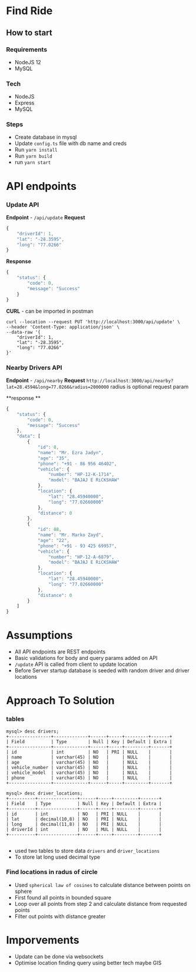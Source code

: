 # Find Ride


## How to start

### Requirements
 - NodeJS 12
 - MySQL

### Tech
 - NodeJS
 - Express
 - MySQL

### Steps
 - Create database in mysql
 - Update `config.ts` file with db name and creds
 - Run `yarn install`
 - Run `yarn build`
 - run `yarn start`


# API endpoints

###  Update API

**Endpoint** - `/api/update`
**Request**
```javascript
{
	"driverId": 1,
	"lat": "-28.3595",
	"long": "77.0266"
}
```

**Response** 
``` javascript
{
    "status": {
        "code": 0,
        "message": "Success"
    }
}
```


**CURL**  - can be imported in postman
``` curl
curl --location --request PUT 'http://localhost:3000/api/update' \
--header 'Content-Type: application/json' \
--data-raw '{
    "driverId": 1,
    "lat": "-28.3595",
    "long": "77.0266"
}'
```

###  Nearby Drivers API

**Endpoint** - `/api/nearby`
**Request**
`http://localhost:3000/api/nearby?lat=28.4594&long=77.0266&radius=2000000`
radius is optional request param

**response **

``` javascript
{
    "status": {
        "code": 0,
        "message": "Success"
    },
    "data": [
        {
            "id": 8,
            "name": "Mr. Ezra Jadyn",
            "age": "35",
            "phone": "+91 - 86 956 46402",
            "vehicle": {
                "number": "HP-12-K-1714",
                "model": "BAJAJ E RiCKSHAW"
            },
            "location": {
                "lat": "28.45940000",
                "long": "77.02660000"
            },
            "distance": 0
        },
        {
            "id": 88,
            "name": "Mr. Marko Zayd",
            "age": "22",
            "phone": "+91 - 93 425 69957",
            "vehicle": {
                "number": "HP-12-A-6879",
                "model": "BAJAJ E RiCKSHAW"
            },
            "location": {
                "lat": "28.45940000",
                "long": "77.02660000"
            },
            "distance": 0
        }
    ]
}
```



# Assumptions

 - All API endpoints are REST endpoints
 - Basic validations for body and query params added on API
 - `/update` API is called from client to update location
 - Before Server startup database is seeded with random driver and driver locations

# Approach To Solution


### tables

```
mysql> desc drivers;
+----------------+-------------+------+-----+---------+-------+
| Field          | Type        | Null | Key | Default | Extra |
+----------------+-------------+------+-----+---------+-------+
| id             | int         | NO   | PRI | NULL    |       |
| name           | varchar(45) | NO   |     | NULL    |       |
| age            | varchar(45) | NO   |     | NULL    |       |
| vehicle_number | varchar(45) | NO   |     | NULL    |       |
| vehicle_model  | varchar(45) | NO   |     | NULL    |       |
| phone          | varchar(45) | NO   |     | NULL    |       |
+----------------+-------------+------+-----+---------+-------+

mysql> desc driver_locations;
+----------+---------------+------+-----+---------+-------+
| Field    | Type          | Null | Key | Default | Extra |
+----------+---------------+------+-----+---------+-------+
| id       | int           | NO   | PRI | NULL    |       |
| lat      | decimal(10,8) | NO   | PRI | NULL    |       |
| long     | decimal(11,8) | NO   | PRI | NULL    |       |
| driverId | int           | NO   | MUL | NULL    |       |
+----------+---------------+------+-----+---------+-------+


```

  - used two tables to store data `drivers` and `driver_locations`
  - To store lat long used decimal type


### Find locations in radus of circle
 - Used `spherical law of cosines` to calculate distance between  points on sphere 
 - First found all points in bounded square
 - Loop over all points from step 2 and calculate distance from requested points
 - Filter out points with distance greater


# Imporvements
 - Update can be done via websockets
 - Optimise location finding query using better tech maybe GIS
